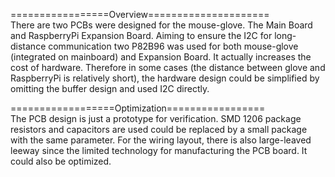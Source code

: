 =================Overview=====================  
There are two PCBs were designed for the mouse-glove. The Main Board and RaspberryPi Expansion Board. Aiming to ensure the I2C for long-distance communication two P82B96 was used for both mouse-glove (integrated on mainboard) and Expansion Board. It actually increases the cost of hardware. Therefore in some cases (the distance between glove and RaspberryPi is relatively short), the hardware design could be simplified by omitting the buffer design and used I2C directly.

==================Optimization=================  
The PCB design is just a prototype for verification. SMD 1206 package resistors and capacitors are used could be replaced by a small package with the same parameter. For the wiring layout, there is also large-leaved leeway since the limited technology for manufacturing the PCB board. It could also be optimized. 
